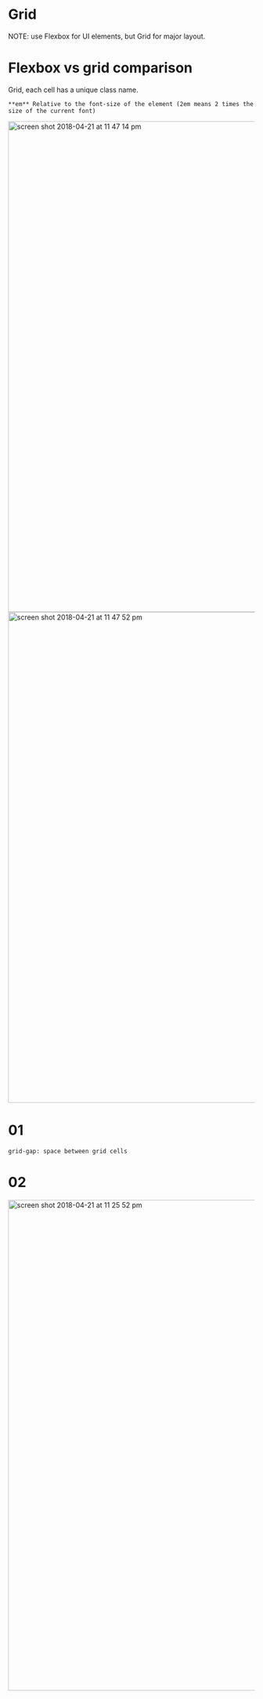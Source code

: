 # Grid

NOTE: use Flexbox for UI elements, but Grid for major layout.

# Flexbox vs grid comparison 
Grid, each cell has a unique class name.  

    **em** Relative to the font-size of the element (2em means 2 times the size of the current font)
    
<img width="1000" alt="screen shot 2018-04-21 at 11 47 14 pm" src="https://user-images.githubusercontent.com/5876481/39092261-b7469150-45be-11e8-9272-82f2f873c12a.png">
    
<img width="1000" alt="screen shot 2018-04-21 at 11 47 52 pm" src="https://user-images.githubusercontent.com/5876481/39092262-c654eb4c-45be-11e8-9585-31654f7414c0.png">

# 01 

    grid-gap: space between grid cells
    

# 02

<img width="1000" alt="screen shot 2018-04-21 at 11 25 52 pm" src="https://user-images.githubusercontent.com/5876481/39092148-6fe0a290-45bb-11e8-874d-5b4bd9be15d7.png">


